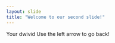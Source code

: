```yaml
---
layout: slide
title: "Welcome to our second slide!"
---
```

Your dwivid
Use the left arrow to go back!
